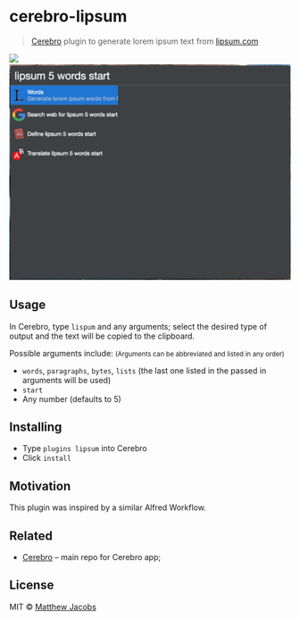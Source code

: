 # cerebro-lipsum

> [Cerebro](https://cerebroapp.com) plugin to generate lorem ipsum text from [lipsum.com](http://www.lipsum.com)

![](screenshot.png)
![](args-screenshot.png)

## Usage

In Cerebro, type `lispum` and any arguments; select the desired type of output and the text will be copied to the clipboard.

Possible arguments include:
<small>(Arguments can be abbreviated and listed in any order)</small>

* `words`, `paragraphs`, `bytes`, `lists` (the last one listed in the passed in arguments will be used)
* `start`
* Any number (defaults to 5)

## Installing

* Type `plugins lipsum` into Cerebro
* Click `install`

## Motivation

This plugin was inspired by a similar Alfred Workflow.

## Related

- [Cerebro](http://github.com/KELiON/cerebro) – main repo for Cerebro app;

## License

MIT © [Matthew Jacobs](https://www.mattjdev.com)
